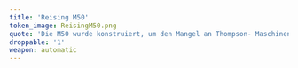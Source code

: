 ```yaml
---
title: 'Reising M50'
token_image: ReisingM50.png
quote: 'Die M50 wurde konstruiert, um den Mangel an Thompson- Maschinenpistolen auszugleichen und wird vorwiegend an der Südpazifikfront eingesetzt, insbesondere in Guadalcanal. Die M55 (neueres Modell mit einklappbarem Kolben) ist für die Luftlandetruppen in Vorbereitung.'
droppable: '1'
weapon: automatic
---
```


